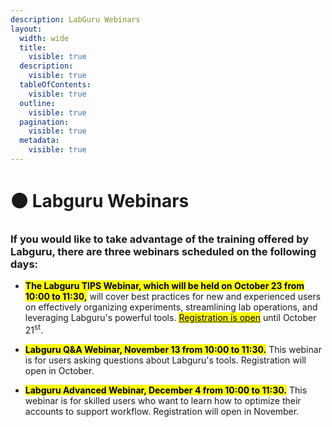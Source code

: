 ```yaml
---
description: LabGuru Webinars
layout:
  width: wide
  title:
    visible: true
  description:
    visible: true
  tableOfContents:
    visible: true
  outline:
    visible: true
  pagination:
    visible: true
  metadata:
    visible: true
---
```


# 🟠 Labguru Webinars

### If you would like to take advantage of the training offered by Labguru, there are three webinars scheduled on the following days:



* <mark style="color:$danger;">**The Labguru TIPS Webinar, which will be held on October 23 from 10:00 to 11:30,**</mark> will cover best practices for new and experienced users on effectively organizing experiments, streamlining lab operations, and leveraging Labguru's powerful tools. [<mark style="color:$primary;">Registration is open</mark>](https://healthsciences.ku.dk/forms/forms-fi/labguru-tips_and_advice/) until October 21<sup>st</sup>.



* <mark style="color:$danger;">**Labguru Q\&A Webinar, November 13 from 10:00 to 11:30.**</mark> This webinar is for users asking questions about Labguru's tools. Registration will open in October.



* <mark style="color:$danger;">**Labguru Advanced Webinar, December 4 from 10:00 to 11:30.**</mark> This webinar is for skilled users who want to learn how to optimize their accounts to support workflow. Registration will open in November.
